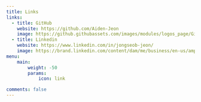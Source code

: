 ```yaml
---
title: Links
links:
  - title: GitHub
    website: https://github.com/Aiden-Jeon
    image: https://github.githubassets.com/images/modules/logos_page/GitHub-Mark.png
  - title: Linkedin
    website: https://www.linkedin.com/in/jongseob-jeon/
    image: https://brand.linkedin.com/content/dam/me/business/en-us/amp/brand-site/v2/bg/LI-Bug.svg.original.svg
menu:
    main: 
        weight: -50
        params:
            icon: link

comments: false
---
```

